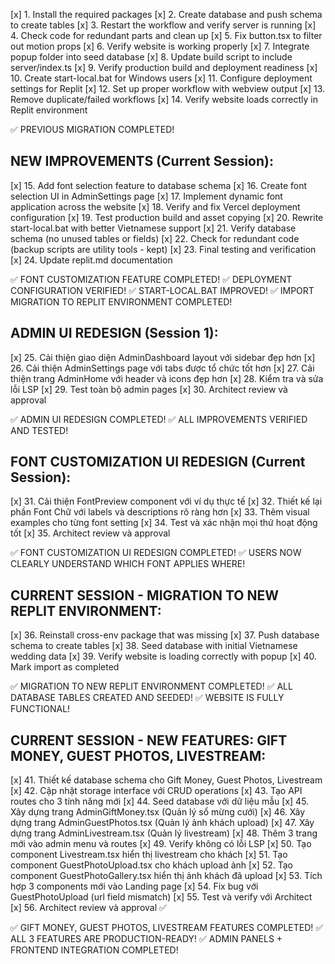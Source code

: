 [x] 1. Install the required packages
[x] 2. Create database and push schema to create tables
[x] 3. Restart the workflow and verify server is running
[x] 4. Check code for redundant parts and clean up
[x] 5. Fix button.tsx to filter out motion props
[x] 6. Verify website is working properly
[x] 7. Integrate popup folder into seed database
[x] 8. Update build script to include server/index.ts
[x] 9. Verify production build and deployment readiness
[x] 10. Create start-local.bat for Windows users
[x] 11. Configure deployment settings for Replit
[x] 12. Set up proper workflow with webview output
[x] 13. Remove duplicate/failed workflows
[x] 14. Verify website loads correctly in Replit environment

✅ PREVIOUS MIGRATION COMPLETED!

## NEW IMPROVEMENTS (Current Session):

[x] 15. Add font selection feature to database schema
[x] 16. Create font selection UI in AdminSettings page
[x] 17. Implement dynamic font application across the website
[x] 18. Verify and fix Vercel deployment configuration
[x] 19. Test production build and asset copying
[x] 20. Rewrite start-local.bat with better Vietnamese support
[x] 21. Verify database schema (no unused tables or fields)
[x] 22. Check for redundant code (backup scripts are utility tools - kept)
[x] 23. Final testing and verification
[x] 24. Update replit.md documentation

✅ FONT CUSTOMIZATION FEATURE COMPLETED!
✅ DEPLOYMENT CONFIGURATION VERIFIED!
✅ START-LOCAL.BAT IMPROVED!
✅ IMPORT MIGRATION TO REPLIT ENVIRONMENT COMPLETED!

## ADMIN UI REDESIGN (Session 1):

[x] 25. Cải thiện giao diện AdminDashboard layout với sidebar đẹp hơn
[x] 26. Cải thiện AdminSettings page với tabs được tổ chức tốt hơn
[x] 27. Cải thiện trang AdminHome với header và icons đẹp hơn
[x] 28. Kiểm tra và sửa lỗi LSP
[x] 29. Test toàn bộ admin pages
[x] 30. Architect review và approval

✅ ADMIN UI REDESIGN COMPLETED!
✅ ALL IMPROVEMENTS VERIFIED AND TESTED!

## FONT CUSTOMIZATION UI REDESIGN (Current Session):

[x] 31. Cải thiện FontPreview component với ví dụ thực tế
[x] 32. Thiết kế lại phần Font Chữ với labels và descriptions rõ ràng hơn
[x] 33. Thêm visual examples cho từng font setting
[x] 34. Test và xác nhận mọi thứ hoạt động tốt
[x] 35. Architect review và approval

✅ FONT CUSTOMIZATION UI REDESIGN COMPLETED!
✅ USERS NOW CLEARLY UNDERSTAND WHICH FONT APPLIES WHERE!

## CURRENT SESSION - MIGRATION TO NEW REPLIT ENVIRONMENT:

[x] 36. Reinstall cross-env package that was missing
[x] 37. Push database schema to create tables
[x] 38. Seed database with initial Vietnamese wedding data
[x] 39. Verify website is loading correctly with popup
[x] 40. Mark import as completed

✅ MIGRATION TO NEW REPLIT ENVIRONMENT COMPLETED!
✅ ALL DATABASE TABLES CREATED AND SEEDED!
✅ WEBSITE IS FULLY FUNCTIONAL!

## CURRENT SESSION - NEW FEATURES: GIFT MONEY, GUEST PHOTOS, LIVESTREAM:

[x] 41. Thiết kế database schema cho Gift Money, Guest Photos, Livestream
[x] 42. Cập nhật storage interface với CRUD operations
[x] 43. Tạo API routes cho 3 tính năng mới
[x] 44. Seed database với dữ liệu mẫu
[x] 45. Xây dựng trang AdminGiftMoney.tsx (Quản lý sổ mừng cưới)
[x] 46. Xây dựng trang AdminGuestPhotos.tsx (Quản lý ảnh khách upload)
[x] 47. Xây dựng trang AdminLivestream.tsx (Quản lý livestream)
[x] 48. Thêm 3 trang mới vào admin menu và routes
[x] 49. Verify không có lỗi LSP
[x] 50. Tạo component Livestream.tsx hiển thị livestream cho khách
[x] 51. Tạo component GuestPhotoUpload.tsx cho khách upload ảnh
[x] 52. Tạo component GuestPhotoGallery.tsx hiển thị ảnh khách đã upload
[x] 53. Tích hợp 3 components mới vào Landing page
[x] 54. Fix bug với GuestPhotoUpload (url field mismatch)
[x] 55. Test và verify với Architect
[x] 56. Architect review và approval ✅

✅ GIFT MONEY, GUEST PHOTOS, LIVESTREAM FEATURES COMPLETED!
✅ ALL 3 FEATURES ARE PRODUCTION-READY!
✅ ADMIN PANELS + FRONTEND INTEGRATION COMPLETED!
